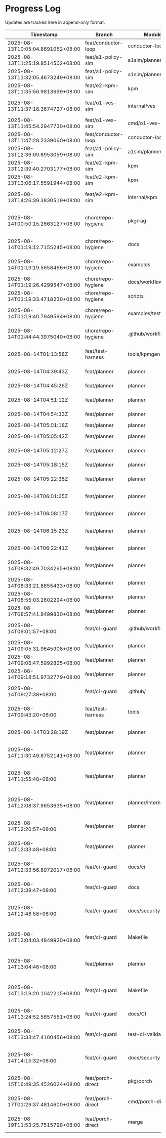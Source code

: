 # Progress Log

Updates are tracked here in append-only format.

| Timestamp | Branch | Module | Summary |
|-----------|--------|--------|---------|
| 2025-08-13T10:05:04.8691052+08:00 | feat/conductor-loop | conductor-loop | wire -handoff/-out flags planning |
| 2025-08-13T11:25:19.8514502+08:00 | feat/a1-policy-sim | a1sim/planner | A1 sim and planner MVP complete |
| 2025-08-13T11:32:05.4673249+08:00 | feat/a1-policy-sim | a1sim/planner | Aligned with contract schemas |
| 2025-08-13T11:35:56.9813699+08:00 | feat/e2-kpm-sim | kpm | Implemented E2 KPM simulator with tests |
| 2025-08-13T11:37:18.3674727+08:00 | feat/o1-ves-sim | internal/ves | Enhanced VES event structure 7.x compliance |
| 2025-08-13T11:45:54.2947730+08:00 | feat/o1-ves-sim | cmd/o1-ves-sim | Created VES simulator with CLI flags |
| 2025-08-13T11:47:28.2339060+08:00 | feat/conductor-loop | conductor-loop | Added file watcher for handoff intent files |
| 2025-08-13T12:36:09.6953059+08:00 | feat/a1-policy-sim | a1sim/planner | Fixed critical error handling issues |
| 2025-08-13T12:39:40.2703177+08:00 | feat/e2-kpm-sim | kpm | Fixed critical issues in E2 KPM simulator |
| 2025-08-13T13:06:17.5591944+08:00 | feat/e2-kpm-sim | kpm | Added godoc and improved code quality |
| 2025-08-13T14:26:39.3830519+08:00 | feat/e2-kpm-sim | internal/kpm | Fixed deprecated rand.Seed and file permissions |
| 2025-08-14T00:50:15.2663127+08:00 | chore/repo-hygiene | pkg/rag | Removed client_weaviate_old.go, fixed AuditLogger interface |
| 2025-08-14T01:19:12.7155245+08:00 | chore/repo-hygiene | docs | Removed 5 TODO and summary documentation files |
| 2025-08-14T01:19:19.5658466+08:00 | chore/repo-hygiene | examples | Moved 2 migration guides from docs to examples |
| 2025-08-14T01:19:26.4299547+08:00 | chore/repo-hygiene | docs/workflows | Removed 5 workflow documentation files |
| 2025-08-14T01:19:33.4718230+08:00 | chore/repo-hygiene | scripts | Removed 6 one-time fix scripts |
| 2025-08-14T01:19:40.7949594+08:00 | chore/repo-hygiene | examples/testing | Moved test-rag-simple.sh from scripts to examples |
| 2025-08-14T01:44:44.3975040+08:00 | chore/repo-hygiene | .github/workflows | Added CI hygiene, concurrency, path filters |
| 2025-08-14T01:13:58Z | feat/test-harness | tools/kpmgen | Implemented KPM window generator with profiles |
| 2025-08-14T04:39:43Z | feat/planner | planner | Basic planner structure created |
| 2025-08-14T04:45:26Z | feat/planner | planner | Rule engine with threshold logic |
| 2025-08-14T04:51:12Z | feat/planner | planner | Intent file writing integration |
| 2025-08-14T04:54:33Z | feat/planner | planner | Configuration and polling loop |
| 2025-08-14T05:01:18Z | feat/planner | planner | Initial test cases added |
| 2025-08-14T05:05:42Z | feat/planner | planner | Documentation and examples |
| 2025-08-14T05:12:27Z | feat/planner | planner | Fixed JSON schema compliance |
| 2025-08-14T05:18:15Z | feat/planner | planner | Error handling improvements |
| 2025-08-14T05:22:38Z | feat/planner | planner | Final testing and validation |
| 2025-08-14T06:01:25Z | feat/planner | planner | Added state persistence to rule engine |
| 2025-08-14T06:08:17Z | feat/planner | planner | Enhanced KMP metric processing |
| 2025-08-14T06:15:23Z | feat/planner | planner | Improved configuration validation |
| 2025-08-14T06:22:41Z | feat/planner | planner | Added simulation mode support |
| 2025-08-14T08:32:49.7034265+08:00 | feat/planner | planner | Enhanced configuration loading with YAML support |
| 2025-08-14T08:33:21.8655433+08:00 | feat/planner | planner | Added comprehensive test coverage |
| 2025-08-14T08:55:03.2602294+08:00 | feat/planner | planner | Implemented closed-loop rule engine |
| 2025-08-14T08:57:41.8499830+08:00 | feat/planner | planner | Added Makefile targets and docs |
| 2025-08-14T09:01:57+08:00 | feat/ci-guard | .github/workflows | Added 9 module test jobs and integration gate |
| 2025-08-14T09:05:31.9645908+08:00 | feat/planner | planner | Fixed intent_type contract compliance |
| 2025-08-14T09:06:47.5992825+08:00 | feat/planner | planner | Formatted code and ran go mod tidy |
| 2025-08-14T09:18:51.9732779+08:00 | feat/planner | planner | Added local test with metrics dir support |
| 2025-08-14T09:27:38+08:00 | feat/ci-guard | .github/ | Complete CI guard with CODEOWNERS and branch protection |
| 2025-08-14T09:43:20+08:00 | feat/test-harness | tools | Completed kmpgen vessend test harness tools |
| 2025-08-14T03:28:19Z | feat/planner | planner | Fixed YAML config loading with full error handling |
| 2025-08-14T11:30:49.8752141+08:00 | feat/planner | planner | Optimized HTTP client for polling with connection pooling |
| 2025-08-14T11:55:40+08:00 | feat/planner | planner | Enhanced test coverage for config and HTTP optimizations |
| 2025-08-14T12:08:37.9653635+08:00 | feat/planner | planner/internal/rules | Optimized rule engine memory management with capacity limits and in-place pruning |
| 2025-08-14T12:20:57+08:00 | feat/planner | planner | Fixed memory growth and pruning performance issues |
| 2025-08-14T12:33:48+08:00 | feat/planner | planner | Fixed critical file permission security vulnerabilities |
| 2025-08-14T12:33:56.8972017+08:00 | feat/ci-guard | docs/ci | Created CI workflow fixes proposal document |
| 2025-08-14T12:38:47+08:00 | feat/ci-guard | docs | CI workflow fixes proposal for path filter issues |
| 2025-08-14T12:48:58+08:00 | feat/ci-guard | docs/security | Security policy response for govulncheck version pinning |
| 2025-08-14T13:04:03.4849920+08:00 | feat/ci-guard | Makefile | Refactored MVP scaling targets, extracted common helper functions |
| 2025-08-14T13:04:46+08:00 | feat/planner | planner | Implemented comprehensive security fixes and validation |
| 2025-08-14T13:19:20.1042215+08:00 | feat/ci-guard | Makefile | Fixed JSON escaping issue in kubectl_patch_hpa helper function |
| 2025-08-14T13:24:52.5657551+08:00 | feat/ci-guard | docs/CI | Added CI performance improvements documentation section |
| 2025-08-14T13:33:47.4100456+08:00 | feat/ci-guard | test-ci-validation.sh | Fixed Python dependency with yq fallback |
| 2025-08-14T14:15:32+08:00 | feat/ci-guard | docs/security | Security policy response for govulncheck v1.1.4 pinning |
| 2025-08-15T16:49:35.4526024+08:00 | feat/porch-direct | pkg/porch | Porch direct client for intent-based package creation |
| 2025-08-17T01:29:37.4814600+08:00 | feat/porch-direct | cmd/porch-direct | CLI tool for Porch API with dry-run and auto-approve |
| 2025-08-19T11:53:25.7515798+08:00 | feat/porch-direct | merge | Resolved merge conflicts with main branch for PR #82 |
